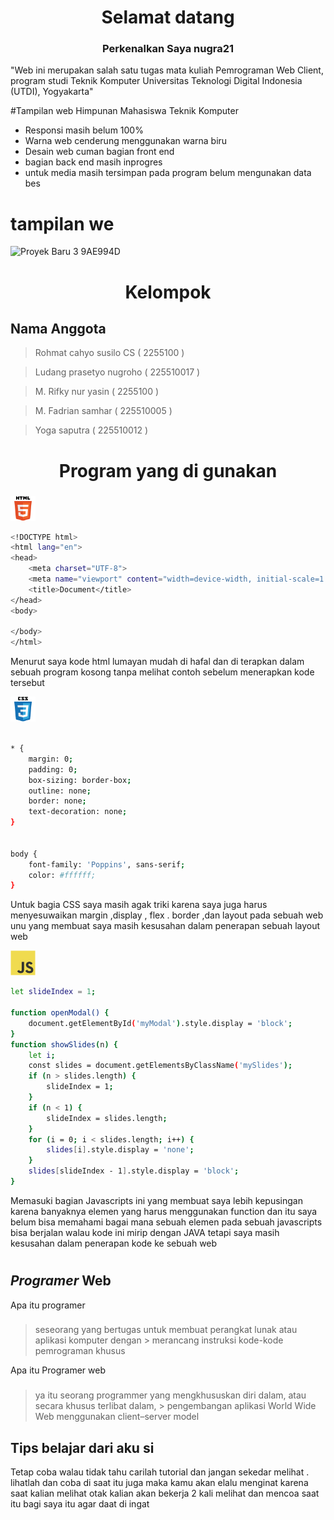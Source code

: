 <h1 align="center">Selamat datang</h1>
<h3 align="center">Perkenalkan Saya nugra21</h3>

"Web ini merupakan salah satu tugas mata kuliah Pemrograman Web Client, program studi Teknik Komputer Universitas Teknologi Digital Indonesia (UTDI), Yogyakarta"

#Tampilan web Himpunan Mahasiswa Teknik Komputer

- Responsi masih belum 100%
- Warna web cenderung menggunakan warna biru
- Desain web cuman bagian front end
- bagian back end masih inprogres
- untuk media masih tersimpan pada program belum mengunakan data bes

# tampilan we



![Proyek Baru 3  9AE994D](https://github.com/Nugraa21/HIMATEK/assets/150422561/c6d096d4-af04-4b8e-bee9-631cf4974c1d)

<!-- <img align="right" alt="Coding" width="400" src="https://avatars.githubusercontent.com/u/150422561?v=4"> -->


<h1 align="center"> Kelompok </h1>

##  Nama Anggota
> Rohmat cahyo susilo  CS  ( 2255100  )

>Ludang prasetyo nugroho  ( 225510017 )

>M. Rifky nur yasin  ( 2255100   )

>M. Fadrian samhar   ( 225510005 )

>Yoga saputra   ( 225510012 )


<h3 align="left"></h3>
<p align="left">
<h1 align="center"></h1>
<h1 align="center"> Program yang di gunakan </h1>

<h3 align="left"></h3>
<p align="left">
<!-- <a href="https://www.youtube.com/@nugra2178" target="blank"><img align="center" src="https://raw.githubusercontent.com/rahuldkjain/github-profile-readme-generator/master/src/images/icons/Social/youtube.svg" alt="nugra21" height="30" width="40" /></a>
</p> -->

<p align="left">

<a href="https://www.w3.org/html/" target="_blank" rel="noreferrer"> <img src="https://raw.githubusercontent.com/devicons/devicon/master/icons/html5/html5-original-wordmark.svg" alt="html5" width="40" height="40"/>
</a>

```sh
<!DOCTYPE html>
<html lang="en">
<head>
    <meta charset="UTF-8">
    <meta name="viewport" content="width=device-width, initial-scale=1.0">
    <title>Document</title>
</head>
<body>
    
</body>
</html>
```
Menurut saya kode html lumayan mudah di hafal dan di terapkan dalam sebuah program kosong tanpa melihat contoh sebelum menerapkan kode tersebut 

<a href="https://www.w3schools.com/css/" target="_blank" rel="noreferrer"> <img src="https://raw.githubusercontent.com/devicons/devicon/master/icons/css3/css3-original-wordmark.svg" alt="css3" width="40" height="40"/> 
</a>

```sh

* {
    margin: 0;
    padding: 0;
    box-sizing: border-box;
    outline: none;
    border: none;
    text-decoration: none;
}


body {
    font-family: 'Poppins', sans-serif;
    color: #ffffff;
}

```
Untuk bagia CSS saya masih agak triki karena saya juga harus menyesuwaikan margin ,display , flex . border ,dan layout pada sebuah web unu yang membuat saya masih kesusahan dalam penerapan sebuah layout web 

<a href="https://developer.mozilla.org/en-US/docs/Web/JavaScript" target="_blank" rel="noreferrer"> <img src="https://raw.githubusercontent.com/devicons/devicon/master/icons/javascript/javascript-original.svg" alt="javascript" width="40" height="40"/>
</a>

```sh
let slideIndex = 1;

function openModal() {
    document.getElementById('myModal').style.display = 'block';
}
function showSlides(n) {
    let i;
    const slides = document.getElementsByClassName('mySlides');
    if (n > slides.length) {
        slideIndex = 1;
    }
    if (n < 1) {
        slideIndex = slides.length;
    }
    for (i = 0; i < slides.length; i++) {
        slides[i].style.display = 'none';
    }
    slides[slideIndex - 1].style.display = 'block';
}
```
Memasuki bagian Javascripts  ini yang membuat saya lebih kepusingan karena banyaknya elemen yang harus menggunakan function dan itu saya belum bisa memahami bagai mana sebuah elemen pada sebuah javascripts bisa berjalan walau kode ini mirip dengan JAVA tetapi saya masih kesusahan dalam penerapan kode ke sebuah web 
 </p>

#

## _Programer_ Web

Apa itu programer

<h3 align="left"></h3>

> seseorang yang bertugas untuk membuat perangkat lunak atau aplikasi komputer dengan > merancang
> instruksi kode-kode pemrograman khusus

Apa itu Programer web

<h3 align="left"></h3>

> ya itu
> seorang programmer yang mengkhususkan diri dalam, atau secara khusus terlibat dalam, > pengembangan
> aplikasi World Wide Web menggunakan client–server model

## Tips belajar dari aku si

Tetap coba walau tidak tahu carilah tutorial
dan jangan sekedar melihat . lihatlah dan coba di saat itu juga maka kamu akan elalu menginat karena saat kalian melihat otak kalian akan bekerja 2 kali melihat dan mencoa saat itu
bagi saya itu agar daat di ingat
